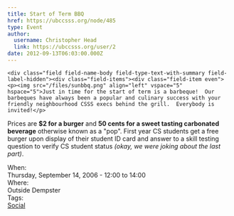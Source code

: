 ```yaml
---
title: Start of Term BBQ 
href: https://ubccsss.org/node/485
type: Event
author:
  username: Christopher Head
  link: https://ubccsss.org/user/2
date: 2012-09-13T06:03:00.000Z
---
```



    <div class="field field-name-body field-type-text-with-summary field-label-hidden"><div class="field-items"><div class="field-item even"><p><img src="/files/sunbbq.png" align="left" vspace="5" hspace="5">Just in time for the start of term is a barbeque!  Our barbeques have always been a popular and culinary success with your friendly neighbourhood CSSS execs behind the grill.  Everybody is invited!</p>
<p>Prices are <strong>$2 for a burger</strong> and <strong>50 cents for a sweet tasting carbonated beverage</strong> otherwise known as a &quot;pop&quot;. First year CS students get a free burger upon display of their student ID card and answer to a skill testing question to verify CS student status <em>(okay, we were joking about the last part)</em>.</p>
</div></div></div><div class="field field-name-field-dates field-type-datetime field-label-above"><div class="field-label">When:&#xA0;</div><div class="field-items"><div class="field-item even"><span class="date-display-single">Thursday, September 14, 2006 - <span class="date-display-range"><span class="date-display-start">12:00</span> to <span class="date-display-end">14:00</span></span></span></div></div></div><div class="field field-name-field-location field-type-text field-label-above"><div class="field-label">Where:&#xA0;</div><div class="field-items"><div class="field-item even">Outside Dempster</div></div></div>    <footer>
    <div class="field field-name-field-tags field-type-taxonomy-term-reference field-label-above"><div class="field-label">Tags:&#xA0;</div><div class="field-items"><div class="field-item even"><a href="/social">Social</a></div></div></div>      </footer>
    